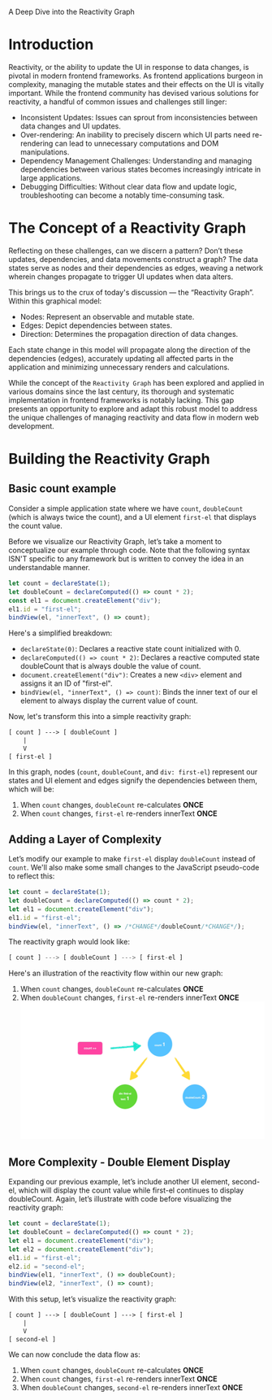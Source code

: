 A Deep Dive into the Reactivity Graph

# Introduction
Reactivity, or the ability to update the UI in response to data changes, is pivotal in modern frontend frameworks. As frontend applications burgeon in complexity, managing the mutable states and their effects on the UI is vitally important. While the frontend community has devised various solutions for reactivity, a handful of common issues and challenges still linger:
* Inconsistent Updates: Issues can sprout from inconsistencies between data changes and UI updates.
* Over-rendering: An inability to precisely discern which UI parts need re-rendering can lead to unnecessary computations and DOM manipulations.
* Dependency Management Challenges: Understanding and managing dependencies between various states becomes increasingly intricate in large applications.
* Debugging Difficulties: Without clear data flow and update logic, troubleshooting can become a notably time-consuming task.


# The Concept of a Reactivity Graph
Reflecting on these challenges, can we discern a pattern? Don’t these updates, dependencies, and data movements construct a graph? The data states serve as nodes and their dependencies as edges, weaving a network wherein changes propagate to trigger UI updates when data alters.

This brings us to the crux of today's discussion — the “Reactivity Graph”. Within this graphical model:
* Nodes: Represent an observable and mutable state.
* Edges: Depict dependencies between states.
* Direction: Determines the propagation direction of data changes.

Each state change in this model will propagate along the direction of the dependencies (edges), accurately updating all affected parts in the application and minimizing unnecessary renders and calculations.

While the concept of the `Reactivity Graph` has been explored and applied in various domains since the last century, its thorough and systematic implementation in frontend frameworks is notably lacking. This gap presents an opportunity to explore and adapt this robust model to address the unique challenges of managing reactivity and data flow in modern web development.

# Building the Reactivity Graph
## Basic count example
Consider a simple application state where we have `count`, `doubleCount` (which is always twice the count), and a UI element `first-el` that displays the count value.

Before we visualize our Reactivity Graph, let’s take a moment to conceptualize our example through code. Note that the following syntax ISN'T specific to any framework but is written to convey the idea in an understandable manner.
```js [reactivity example]
let count = declareState(1);
let doubleCount = declareComputed(() => count * 2);
const el1 = document.createElement("div");
el1.id = "first-el";
bindView(el, "innerText", () => count);
```
Here's a simplified breakdown:
* `declareState(0)`: Declares a reactive state count initialized with 0.
* `declareComputed(() => count * 2)`: Declares a reactive computed state doubleCount that is always double the value of count.
* `document.createElement("div")`: Creates a new `<div>` element and assigns it an ID of "first-el".
* `bindView(el, "innerText", () => count)`: Binds the inner text of our el element to always display the current value of count.

Now, let's transform this into a simple reactivity graph:
```text
[ count ] ---> [ doubleCount ]
    |
    V
[ first-el ]
```
In this graph, nodes (`count`, `doubleCount`, and `div: first-el`) represent our states and UI element and edges signify the dependencies between them, which will be:
1. When `count` changes, `doubleCount` re-calculates **ONCE** 
2. When `count` changes, `first-el` re-renders innerText **ONCE**
## Adding a Layer of Complexity
Let’s modify our example to make `first-el` display `doubleCount` instead of `count`. We'll also make some small changes to the JavaScript pseudo-code to reflect this:
```jsx
let count = declareState(1);
let doubleCount = declareComputed(() => count * 2);
let el1 = document.createElement("div");
el1.id = "first-el";
bindView(el, "innerText", () => /*CHANGE*/doubleCount/*CHANGE*/);
```
The reactivity graph would look like:
```js
[ count ] ---> [ doubleCount ] ---> [ first-el ]
```
Here's an illustration of the reactivity flow within our new graph:
1. When `count` changes, `doubleCount` re-calculates **ONCE** 
2. When `doubleCount` changes, `first-el` re-renders innerText **ONCE**
![keyed-update](../imgs/reactivity-graph0.gif "keyed-update")


## More Complexity - Double Element Display
Expanding our previous example, let’s include another UI element, second-el, which will display the count value while first-el continues to display doubleCount.
Again, let’s illustrate with code before visualizing the reactivity graph:
```js
let count = declareState(1);
let doubleCount = declareComputed(() => count * 2);
let el1 = document.createElement("div");
let el2 = document.createElement("div");
el1.id = "first-el";
el2.id = "second-el";
bindView(el1, "innerText", () => doubleCount);
bindView(el2, "innerText", () => count);
```
With this setup, let’s visualize the reactivity graph:
```text
[ count ] ---> [ doubleCount ] ---> [ first-el ]
    |
    V
[ second-el ]
```
We can now conclude the data flow as:
1. When `count` changes, `doubleCount` re-calculates **ONCE** 
2. When `count` changes, `first-el` re-renders innerText **ONCE**
2. When `doubleCount` changes, `second-el` re-renders innerText **ONCE**